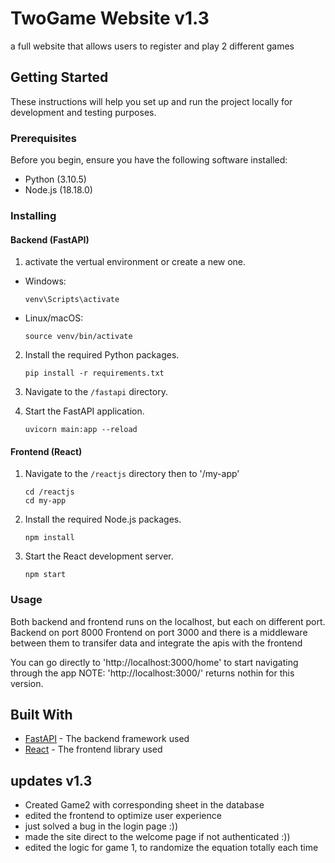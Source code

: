 # TwoGame Website v1.3

a full website that allows users to register and play 2 different games

## Getting Started

These instructions will help you set up and run the project locally for development and testing purposes.

### Prerequisites

Before you begin, ensure you have the following software installed:

- Python (3.10.5)
- Node.js (18.18.0)

### Installing

#### Backend (FastAPI)

1. activate the vertual environment or create a new one.
- Windows:
  ```
  venv\Scripts\activate
  ```
- Linux/macOS:
  ```
  source venv/bin/activate
  ```
2. Install the required Python packages.
    ```
    pip install -r requirements.txt
    ```
2. Navigate to the `/fastapi` directory.

5. Start the FastAPI application.
    ```
    uvicorn main:app --reload
    ```

#### Frontend (React)

1. Navigate to the `/reactjs` directory then to '/my-app' 
    ```
    cd /reactjs
    cd my-app
    ```
2. Install the required Node.js packages.
    ```
    npm install
    ```
3. Start the React development server.
    ```
    npm start
    ```

### Usage

Both backend and frontend runs on the localhost, but each on different port.
Backend on port 8000
Frontend on port 3000
and there is a middleware between them to transifer data and integrate the apis with the frontend

You can go directly to 'http://localhost:3000/home' to start navigating through the app 
NOTE: 'http://localhost:3000/' returns nothin for this version. 

## Built With

- [FastAPI](https://fastapi.tiangolo.com/) - The backend framework used
- [React](https://reactjs.org/) - The frontend library used


## updates v1.3

- Created Game2 with corresponding sheet in the database
- edited the frontend to optimize user experience 
- just solved a bug in the login page :))
- made the site direct to the welcome page if not authenticated :))
- edited the logic for game 1, to randomize the equation totally each time